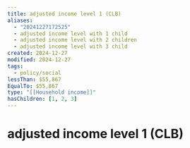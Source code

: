 ```yaml
---
title: adjusted income level 1 (CLB)
aliases:
  - "20241227172525"
  - adjusted income level with 1 child
  - adjusted income level with 2 children
  - adjusted income level with 3 child
created: 2024-12-27
modified: 2024-12-27
tags:
  - policy/social
lessThan: $55,867
EqualTo: $55,867
type: "[[Household income]]"
hasChildren: [1, 2, 3]
---
```

# adjusted income level 1 (CLB)
